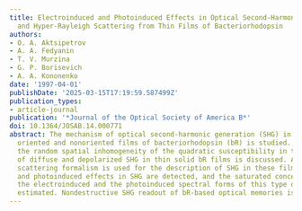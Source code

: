 ```yaml
---
title: Electroinduced and Photoinduced Effects in Optical Second-Harmonic Generation
  and Hyper-Rayleigh Scattering from Thin Films of Bacteriorhodopsin
authors:
- O. A. Aktsipetrov
- A. A. Fedyanin
- T. V. Murzina
- G. P. Borisevich
- A. A. Kononenko
date: '1997-04-01'
publishDate: '2025-03-15T17:19:59.587499Z'
publication_types:
- article-journal
publication: '*Journal of the Optical Society of America B*'
doi: 10.1364/JOSAB.14.000771
abstract: The mechanism of optical second-harmonic generation (SHG) in thin solid
  oriented and nonoriented films of bacteriorhodopsin (bR) is studied. The role of
  the random spatial inhomogeneity of the quadratic susceptibility in the mechanism
  of diffuse and depolarized SHG in thin solid bR films is discussed. A hyper-Rayleigh
  scattering formalism is used for the description of SHG in these films. Electroinduced
  and photoinduced effects in SHG are detected, and the saturated concentrations of
  the electroinduced and the photoinduced spectral forms of this type of bR film are
  estimated. Nondestructive SHG readout of bR-based optical memories is suggested.
---
```

